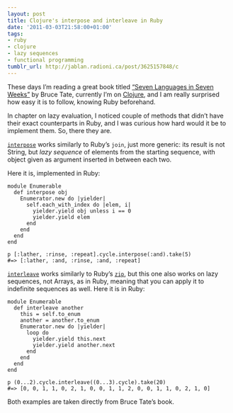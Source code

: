 ```yaml
---
layout: post
title: Clojure's interpose and interleave in Ruby
date: '2011-03-03T21:58:00+01:00'
tags:
- ruby
- clojure
- lazy sequences
- functional programming
tumblr_url: http://jablan.radioni.ca/post/3625157848/c
---
```

These days I’m reading a great book titled [“Seven Languages in Seven Weeks”](http://www.pragprog.com/titles/btlang/seven-languages-in-seven-weeks) by Bruce Tate, currently I’m on [Clojure](http://clojure.org/), and I am really surprised how easy it is to follow, knowing Ruby beforehand.

In chapter on lazy evaluation, I noticed couple of methods that didn’t have their exact counterparts in Ruby, and I was curious how hard would it be to implement them. So, there they are.

[`interpose`](http://clojuredocs.org/clojure_core/1.2.0/clojure.core/interpose) works similarly to Ruby’s `join`, just more generic: its result is not String, but _lazy sequence_ of elements from the starting sequence, with object given as argument inserted in between each two.

Here it is, implemented in Ruby:

    module Enumerable
      def interpose obj
        Enumerator.new do |yielder|
          self.each_with_index do |elem, i|
            yielder.yield obj unless i == 0
            yielder.yield elem
          end
        end
      end
    end
    
    p [:lather, :rinse, :repeat].cycle.interpose(:and).take(5)
    #=> [:lather, :and, :rinse, :and, :repeat]

[`interleave`](http://clojuredocs.org/clojure_core/clojure.core/interleave) works similarly to Ruby’s [`zip`](http://www.ruby-doc.org/core/classes/Enumerable.html#M001517), but this one also works on lazy sequences, not Arrays, as in Ruby, meaning that you can apply it to indefinite sequences as well. Here it is in Ruby:

    module Enumerable
      def interleave another
        this = self.to_enum
        another = another.to_enum
        Enumerator.new do |yielder|
          loop do
            yielder.yield this.next
            yielder.yield another.next
          end
        end
      end
    end
    
    p (0...2).cycle.interleave((0...3).cycle).take(20)
    #=> [0, 0, 1, 1, 0, 2, 1, 0, 0, 1, 1, 2, 0, 0, 1, 1, 0, 2, 1, 0]

Both examples are taken directly from Bruce Tate’s book.

